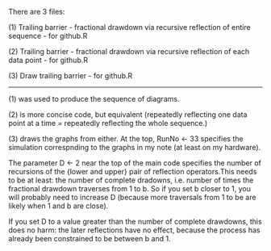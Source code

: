 There are 3 files:

(1) Trailing barrier - fractional drawdown via recursive reflection of entire sequence - for github.R

(2) Trailing barrier - fractional drawdown via recursive reflection of each data point - for github.R

(3) Draw trailing barrier - for github.R

----------

(1) was used to produce the sequence of diagrams.

(2) is more concise code, but equivalent (repeatedly reflecting one data point at a time = repeatedly reflecting the whole sequence.)  

(3) draws the graphs from either. At the top, RunNo <- 33 specifies the simulation correspnding to the graphs in my note (at least on my hardware).  


The parameter D <- 2 near the top of the main code specifies the number of recursions of the {lower and upper} pair of reflection operators.This needs to be at least: the number of complete dradowns, i.e. number of times the fractional drawdown traverses from 1 to b. So if you set b closer to 1, you will probably need to increase D (because more traversals from 1 to be are likely when 1 and b are close). 

If you set D to a value greater than the number of complete drawdowns, this does no harm: the later reflections have no effect, because the process has already been constrained to be between b and 1.  


